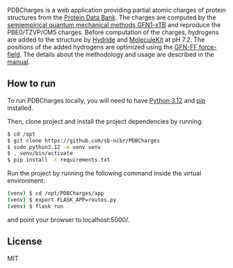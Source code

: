 PDBCharges is a web application providing partial atomic charges of protein structures from the [Protein Data Bank](https://onlinelibrary.wiley.com/doi/full/10.1002/pro.3289). The charges are computed by the [semiempirical quantum mechanical methods GFN1-xTB](https://pubs.acs.org/doi/10.1021/acs.jctc.7b00118) and reproduce the PBE0/TZVP/CM5 charges. Before computation of the charges, hydrogens are added to the structure by [Hydride](https://almob.biomedcentral.com/articles/10.1186/s13015-022-00215-x) and [MoleculeKit](https://pubs.acs.org/doi/abs/10.1021/acs.jctc.6b00049) at pH 7.2. The positions of the added hydrogens are optimized using the [GFN-FF force-field](https://onlinelibrary.wiley.com/doi/full/10.1002/anie.202004239). The details about the methodology and usage are described in the [manual](https://github.com/sb-ncbr/PDBCharges_website/wiki). 

## How to run

To run PDBCharges locally, you will need to have [Python 3.12](https://www.python.org/downloads/) and [pip](https://pip.pypa.io/en/stable/installing/) installed.

Then, clone project and install the project dependencies by running:

```bash
$ cd /opt
$ git clone https://github.com/sb-ncbr/PDBCharges
$ sudo python3.12 -m venv venv
$ . venv/bin/activate
$ pip install -r requirements.txt
```
Run the project by running the following command inside the virtual environment:

```bash
(venv) $ cd /opt/PDBCharges/app
(venv) $ export FLASK_APP=routes.py
(venv) $ flask run
```
and point your browser to localhost:5000/.

## License
MIT
